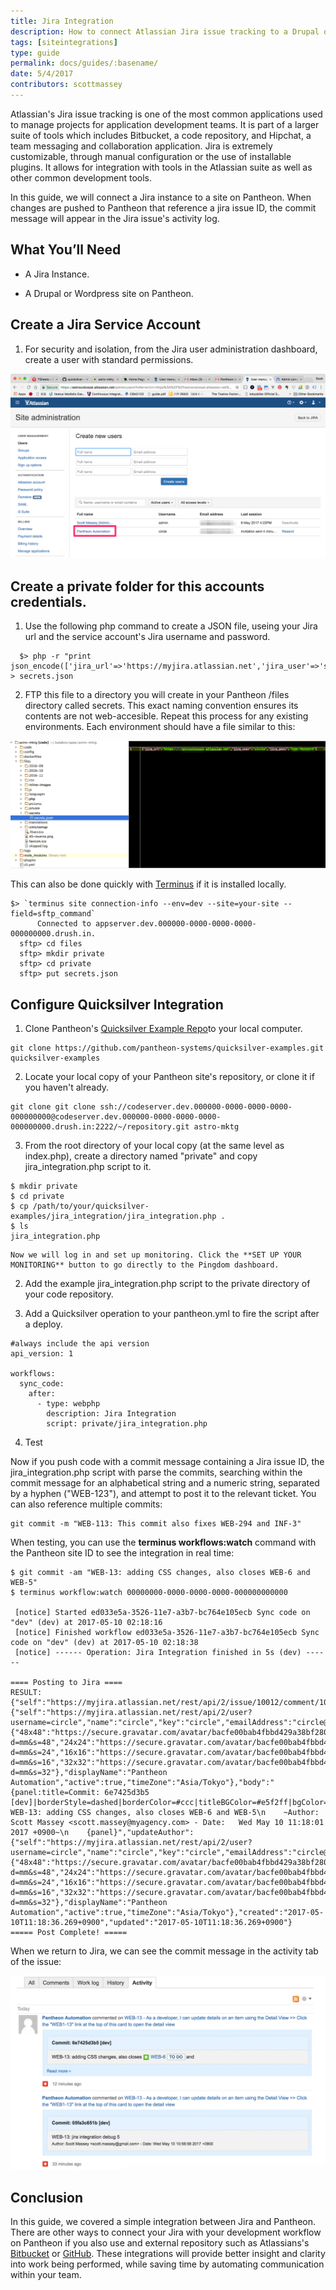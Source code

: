 ```yaml
---
title: Jira Integration
description: How to connect Atlassian Jira issue tracking to a Drupal or WordPress site on Pantheon.
tags: [siteintegrations]
type: guide
permalink: docs/guides/:basename/
date: 5/4/2017
contributors: scottmassey
---
```


Atlassian's Jira issue tracking is one of the most common applications used to manage projects for application development teams. It is part of a larger suite of tools which includes Bitbucket, a code repository, and Hipchat, a team messaging and collaboration application. Jira is extremely customizable, through manual configuration or the use of installable plugins. It allows for integration with tools in the Atlassian suite as well as other common development tools.

In this guide, we will connect a Jira instance to a site on Pantheon. When changes are pushed to Pantheon that reference a jira issue ID, the commit message will appear in the Jira issue's activity log.


## What You’ll Need

- A Jira Instance.

- A Drupal or Wordpress site on Pantheon.

## Create a Jira Service Account

1. For security and isolation, from the Jira user administration dashboard, create a user with standard permissions.

![Service account creation](/source/docs/assets/images/integrations/jira/service_account.png)

## Create a private folder for this accounts credentials.

1. Use the following php command to create a JSON file, useing your Jira url and the service account's Jira username and password.
```
  $> php -r "print json_encode(['jira_url'=>'https://myjira.atlassian.net','jira_user'=>'serviceaccount','jira_pass'=>'secret']);" > secrets.json
```
 
2. FTP this file to a directory you will create in your Pantheon /files directory called secrets. This exact naming convention ensures its contents are not web-accesible. Repeat this process for any existing environments. Each environment should have a file similar to this:

![Secrets folder](/source/docs/assets/images/integrations/jira/secrets.png)

This can also be done quickly with [Terminus](https://pantheon.io/docs/terminus) if it is installed locally.

```
$> `terminus site connection-info --env=dev --site=your-site --field=sftp_command`
      Connected to appserver.dev.000000-0000-0000-0000-000000000.drush.in.
  sftp> cd files
  sftp> mkdir private
  sftp> cd private
  sftp> put secrets.json
 ```

## Configure Quicksilver Integration
 
1. Clone Pantheon's [Quicksilver Example Repo](https://github.com/pantheon-systems/quicksilver-examples)to your local computer.

```
git clone https://github.com/pantheon-systems/quicksilver-examples.git quicksilver-examples

```

2. Locate your local copy of your Pantheon site's repository, or clone it if you haven't already.

```
git clone git clone ssh://codeserver.dev.000000-0000-0000-0000-000000000@codeserver.dev.000000-0000-0000-0000-000000000.drush.in:2222/~/repository.git astro-mktg
```

3. From the root directory of your local copy (at the same level as index.php), create a directory named "private" and copy jira_integration.php script to it.

```
$ mkdir private
$ cd private
$ cp /path/to/your/quicksilver-examples/jira_integration/jira_integration.php .
$ ls
jira_integration.php
```

    Now we will log in and set up monitoring. Click the **SET UP YOUR MONITORING** button to go directly to the Pingdom dashboard.

2. Add the example jira_integration.php script to the private directory of your code repository.

3. Add a Quicksilver operation to your pantheon.yml to fire the script after a deploy.
   
```
#always include the api version
api_version: 1

workflows:
  sync_code:
    after:
      - type: webphp
        description: Jira Integration
        script: private/jira_integration.php
```
4. Test

Now if you push code with a commit message containing a Jira issue ID, the jira_integration.php script with parse the commits, searching within the commit message for an alphabetical string and a numeric string, separated by a hyphen ("WEB-123"), and attempt to post it to the relevant ticket. You can also reference multiple commits:

```
git commit -m "WEB-113: This commit also fixes WEB-294 and INF-3"
```

When testing, you can use the **terminus workflows:watch** command with the Pantheon site ID to see the integration in real time:

```
$ git commit -am "WEB-13: adding CSS changes, also closes WEB-6 and WEB-5"
$ terminus workflow:watch 00000000-0000-0000-0000-000000000000

 [notice] Started ed033e5a-3526-11e7-a3b7-bc764e105ecb Sync code on "dev" (dev) at 2017-05-10 02:18:16
 [notice] Finished workflow ed033e5a-3526-11e7-a3b7-bc764e105ecb Sync code on "dev" (dev) at 2017-05-10 02:18:38
 [notice] ------ Operation: Jira Integration finished in 5s (dev) ------

==== Posting to Jira ====
RESULT: {"self":"https://myjira.atlassian.net/rest/api/2/issue/10012/comment/10101","id":"10101","author":{"self":"https://myjira.atlassian.net/rest/api/2/user?username=circle","name":"circle","key":"circle","emailAddress":"circle@myagency.com","avatarUrls":{"48x48":"https://secure.gravatar.com/avatar/bacfe00bab4fbbd429a38bf280bff147?d=mm&s=48","24x24":"https://secure.gravatar.com/avatar/bacfe00bab4fbbd429a38bf280bff147?d=mm&s=24","16x16":"https://secure.gravatar.com/avatar/bacfe00bab4fbbd429a38bf280bff147?d=mm&s=16","32x32":"https://secure.gravatar.com/avatar/bacfe00bab4fbbd429a38bf280bff147?d=mm&s=32"},"displayName":"Pantheon Automation","active":true,"timeZone":"Asia/Tokyo"},"body":"{panel:title=Commit: 6e7425d3b5 [dev]|borderStyle=dashed|borderColor=#ccc|titleBGColor=#e5f2ff|bgColor=#f2f2f2}\n    WEB-13: adding CSS changes, also closes WEB-6 and WEB-5\n    ~Author: Scott Massey <scott.massey@myagency.com> - Date:   Wed May 10 11:18:01 2017 +0900~\n    {panel}","updateAuthor":{"self":"https://myjira.atlassian.net/rest/api/2/user?username=circle","name":"circle","key":"circle","emailAddress":"circle@myagency.com","avatarUrls":{"48x48":"https://secure.gravatar.com/avatar/bacfe00bab4fbbd429a38bf280bff147?d=mm&s=48","24x24":"https://secure.gravatar.com/avatar/bacfe00bab4fbbd429a38bf280bff147?d=mm&s=24","16x16":"https://secure.gravatar.com/avatar/bacfe00bab4fbbd429a38bf280bff147?d=mm&s=16","32x32":"https://secure.gravatar.com/avatar/bacfe00bab4fbbd429a38bf280bff147?d=mm&s=32"},"displayName":"Pantheon Automation","active":true,"timeZone":"Asia/Tokyo"},"created":"2017-05-10T11:18:36.269+0900","updated":"2017-05-10T11:18:36.269+0900"}
===== Post Complete! =====
```

When we return to Jira, we can see the commit message in the activity tab of the issue:

![Jira issue](/source/docs/assets/images/integrations/jira/jira_log.png)

## Conclusion
In this guide, we covered a simple integration between Jira and Pantheon. There are other ways to connect your Jira with your development workflow on Pantheon if you also use and external repository such as Atlassians's [Bitbucket](https://confluence.atlassian.com/adminjiracloud/getting-started-with-bitbucket-and-jira-cloud-776830280.html) or [GitHub](https://confluence.atlassian.com/adminjiracloud/connect-jira-cloud-to-github-814188429.html). These integrations will provide better insight and clarity into work being performed, while saving time by automating communication within your team.